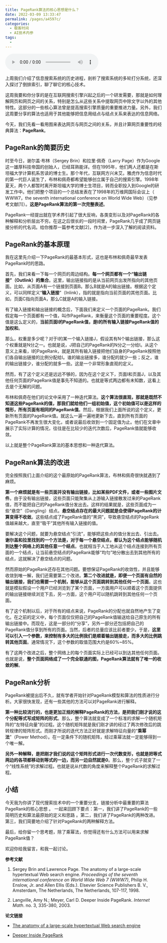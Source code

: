 ```yaml
---
title: PageRank算法的核心思想是什么？
date: 2022-03-09 13:33:47
permalink: /pages/a4597c/
categories:
  - 极客时间
  - AI技术内参
tags:
  - 
---
```

<audio title="049.PageRank算法的核心思想是什么？" src="https://static001.geekbang.org/resource/audio/ee/5f/ee0cc874ea06ac9153cb90a8f3befe5f.mp3" controls="controls"></audio> 
<p>上周我们介绍了信息搜索系统的历史进程，剖析了搜索系统的多轮打分系统，还深入探讨了倒排索引，聊了聊它的核心技术。</p>
<p>这周我要和你分享的是在互联网搜索引擎兴起之后的一个研发需要，那就是如何理解网页和网页之间的关系，特别是怎么从这些关系中提取网页中除文字以外的其他特性。这部分的一些核心算法曾是提高搜索引擎质量的重要推进力量。另外，我们这周要分享的算法也适用于其他能够把信息用结点与结点关系来表达的信息网络。</p>
<p>今天，我们先看一看用图来表达网页与网页之间的关系，并且计算网页重要性的经典算法：<strong>PageRank</strong>。</p>
<h2>PageRank的简要历史</h2>
<p>时至今日，谢尔盖·布林（Sergey Brin）和拉里·佩奇（Larry Page）作为Google这一雄厚科技帝国的创始人，已经耳熟能详。但在1995年，他们两人还都是在斯坦福大学计算机系苦读的博士生。那个年代，互联网方兴未艾。雅虎作为信息时代的第一代巨人诞生了，布林和佩奇都希望能够创立属于自己的搜索引擎。1998年夏天，两个人都暂时离开斯坦福大学的博士生项目，转而全职投入到Google的研发工作中。他们把整个项目的一个总结发表在了1998年的万维网国际会议上（ WWW7，the seventh international conference on World Wide Web）（见参考文献[1]）。<strong>这是PageRank算法的第一次完整表述</strong>。</p>
<p>PageRank一经提出就在学术界引起了很大反响，各类变形以及对PageRank的各种解释和分析层出不穷。在这之后很长的一段时间里，PageRank几乎成了网页链接分析的代名词。给你推荐一篇参考文献[2]，作为进一步深入了解的阅读资料。</p>
<h2>PageRank的基本原理</h2>
<p>我在这里先介绍一下PageRank的最基本形式，这也是布林和佩奇最早发表PageRank时的思路。</p>
<p>首先，我们来看一下每一个网页的周边结构。<strong>每一个网页都有一个“输出链接”（Outlink）的集合</strong>。这里，输出链接指的是从当前网页出发所指向的其他页面。比如，从页面A有一个链接到页面B。那么B就是A的输出链接。根据这个定义，可以同样定义“<strong>输入链接</strong>”（Inlink），指的就是指向当前页面的其他页面。比如，页面C指向页面A，那么C就是A的输入链接。</p>
<p>有了输入链接和输出链接的概念后，下面我们来定义一个页面的PageRank。我们假定每一个页面都有一个值，叫作PageRank，来衡量这个页面的重要程度。这个值是这么定义的，<strong>当前页面I的PageRank值，是I的所有输入链接PageRank值的加权和</strong>。</p>
<p>那么，权重是多少呢？对于I的某一个输入链接J，假设其有N个输出链接，那么这个权重就是N分之一。也就是说，J把自己的PageRank的N分之一分给I。从这个意义上来看，I的PageRank，就是其所有输入链接把他们自身的PageRank按照他们各自输出链接的比例分配给I。谁的输出链接多，谁分配的就少一些；反之，谁的输出链接少，谁分配的就多一些。这是一个非常形象直观的定义。</p>
<p>然而，有了这个定义还是远远不够的，因为在这个定义下，页面I和页面J，以及其他任何页面的PageRank值是事先不知道的。也就是等式两边都有未知数，这看上去是个无解的问题。</p>
<!-- [[[read_end]]] -->
<p>布林和佩奇在他们的论文中采用了一种迭代算法。<strong>这个算法很直观，那就是既然不知道这些PageRank的值，那我们就给他们一组初始值，这个初始值可以是这样的情形，所有页面有相同的PageRank值</strong>。然后，根据我们上面所说的这个定义，更新所有页面的PageRank值。就这么一遍一遍地更新下去，直到所有页面的PageRank不再发生很大变化，或者说最后收敛到一个固定值为止。他们在文章中展示了实际计算的情况，往往是在比较少的迭代次数后，PageRank值就能够收敛。</p>
<p>以上就是整个PageRank算法的基本思想和一种迭代算法。</p>
<h2>PageRank算法的改进</h2>
<p>完全按照我们上面介绍的这个最原始的PageRank算法，布林和佩奇很快就遇到了麻烦。</p>
<p><strong>第一个麻烦就是有一些页面并没有输出链接，比如某些PDF文件，或者一些图片文件</strong>。由于没有输出链接，这些页面只能聚集从上游输入链接散发过来的PageRank值，而不能把自己的PageRank值分发出去。这样的结果就是，这些页面成为一些“悬空”（Dangling）结点。<strong>悬空结点存在的最大问题就是会使得PageRank的计算变得不收敛</strong>。这些结点成了PageRank值的“黑洞”，导致悬空结点的PageRank值越来越大，直至“吸干”其他所有输入链接的值。</p>
<p>要解决这个问题，就要为悬空结点“引流”，能够把这些点的值分发出去、引出去。<strong>谢尔盖和拉里找到的一个方法是，对于每一个悬空结点，都认为这个结点能够随机到达整个网络上的其他任意一个结点</strong>。也就相当于人工地从这个结点连接到所有页面的一个结点，让当前悬空结点的PageRank能够“均匀”地分散出去到其他所有的结点，这就解决了悬空结点的问题。</p>
<p>然而原始的PageRank还存在其他问题。要想保证PageRank的收敛性，并且能够收敛到唯一解，我们还需要第二个改进。<strong>第二个改进就是，即便一个页面有自然的输出链接，我们也需要一个机制，能够从这个页面跳转到其他任何一个页面</strong>。这也就是模拟假设一个用户已经浏览到了某个页面，一方面用户可以顺着这个页面提供的输出链接继续浏览下去，另一方面，这个用户可以随机跳转到其他任何一个页面。</p>
<p>有了这个机制以后，对于所有的结点来说，PageRank的分配也就自然地产生了变化。在之前的定义中，每个页面仅仅把自己的PageRank值输送给自己原生的所有输出链接中。而现在，这是一部分的“分享”，另外一部分还包括把自己的PageRank值分享到所有的页面。当然，后者的总量应该比前者要少。于是，<strong>这里可以引入一个参数，来控制有多大的比例我们是顺着输出链接走，而多大的比例跳转其他页面</strong>。通常情况下，这个参数的取值范围大约是60%~85%。</p>
<p>有了这两个改进之后，整个网络上的每个页面实际上已经可以到达其他任何页面。也就是说，<strong>整个页面网络成了一个完全联通的图，PageRank算法就有了唯一的收敛的解</strong>。</p>
<h2>PageRank分析</h2>
<p>PageRank被提出后不久，就有学者开始针对PageRank模型和算法的性质进行分析。大家很快发现，还有一些其他的方法可以对PageRank进行解释。</p>
<p><strong>第一种比较流行的，也是更加正规的解释PageRank的方法，是把我们刚才说的这个分配等式写成矩阵的形式</strong>。那么，整个算法就变成了一个标准的求解一个随机矩阵的“左特征向量”的过程。这个随机矩阵就是我们刚才讲的经过了两次修改后的跳转规律的矩阵形式。而刚才所说的迭代方法正好就是求解特征向量的“<strong>乘幂法</strong>”（Power Method）。在一定条件下的随机矩阵，经过乘幂法就一定能够得到一个唯一解。</p>
<p><strong>另外一种解释，是把刚才我们说的这个矩阵形式进行一次代数变形，也就是把等式两边的各项都移动到等式的一边，而另一边自然就是0</strong>。那么，整个式子就变了一个“线性系统”的求解过程。也就是说从代数的角度来解释整个PageRank的求解过程。</p>
<h2>小结</h2>
<p>今天我为你讲了现代搜索技术中的一个重要分支，链接分析中最重要的算法PageRank的核心思想 。 一起来回顾下要点：第一，我们讲了PageRank的一些简明历史和算法最原始的定义和思路 。第二，我们讲了PageRank的两种改进。第三，我们简要地介绍了针对PageRank的两种解释方法。</p>
<p>最后，给你留一个思考题，除了乘幂法，你觉得还有什么方法可以用来求解PageRank值？</p>
<p>欢迎你给我留言，和我一起讨论。</p>
<p><strong>参考文献</strong></p>
<ol>
<li>
<p>Sergey Brin and Lawrence Page. The anatomy of a large-scale hypertextual Web search engine. <em>Proceedings of the seventh international conference on World Wide Web 7 (WWW7)</em>, Philip H. Enslow, Jr. and Allen Ellis (Eds.). Elsevier Science Publishers B. V., Amsterdam, The Netherlands, The Netherlands, 107-117, 1998.</p>
</li>
<li>
<p>Langville, Amy N.; Meyer, Carl D. Deeper Inside PageRank. <em>Internet Math</em>. no. 3, 335-380, 2003.</p>
</li>
</ol>
<p><strong>论文链接</strong></p>
<ul>
<li>
<p><a href="http://infolab.stanford.edu/~backrub/google.html">The anatomy of a large-scale hypertextual Web search engine</a></p>
</li>
<li>
<p><a href="http://meyer.math.ncsu.edu/Meyer/PS_Files/DeeperInsidePR.pdf">Deeper Inside PageRank</a></p>
</li>
</ul>
<p></p>
